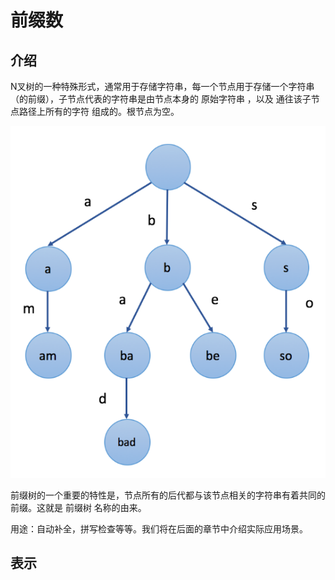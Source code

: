 # 前缀数

## 介绍

N叉树的一种特殊形式，通常用于存储字符串，每一个节点用于存储一个字符串（的前缀），子节点代表的字符串是由节点本身的 原始字符串 ，以及 通往该子节点路径上所有的字符 组成的。根节点为空。

![trie001](https://github.com/nilshao/leetcode_notebook/blob/master/pics/01-trie/trie001.png)

前缀树的一个重要的特性是，节点所有的后代都与该节点相关的字符串有着共同的前缀。这就是 前缀树 名称的由来。

用途：自动补全，拼写检查等等。我们将在后面的章节中介绍实际应用场景。

## 表示



